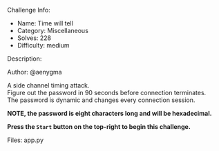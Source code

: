 
Challenge Info:
 - Name: Time will tell
 - Category: Miscellaneous    
 - Solves: 228
 - Difficulty: medium


 Description:

 Author: @aenygma  
  
A side channel timing attack.   
 Figure out the password in 90 seconds before connection terminates.   
 The password is dynamic and changes every connection session.   

  
**NOTE, the password is eight characters long and will be hexadecimal.**   
  
 **Press the `Start` button on the top\-right to begin this challenge.**


 Files: app.py
